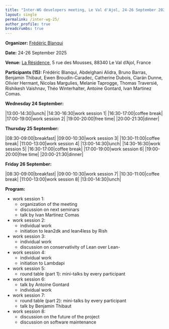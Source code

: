 ```yaml
---
title: "Inter-WG developers meeting, Le Val d'Ajol, 24-26 September 2025"
layout: single
permalink: /inter-wg-25/
author_profile: true
breadcrumbs: true
---
```


<!--img src="/_pages/WG1/Val_d_Ajol24/IMG_20240423_195536.jpg"/-->

**Organizer:** [Frédéric Blanqui](https://blanqui.gitlabpages.inria.fr/)

**Date:** 24-26 September 2025

**Venue:** [La Résidence](https://la-residence.com/), 5 rue des Mousses, 88340 Le Val d’Ajol, France

**Participants (15):** Frédéric Blanqui, Abdelghani Alidra, Bruno Barras, Benjamin Thibaut, Ewen Broudin-Caradec, Catherine Dubois, Ciarán Dunne, Olivier Hermant, Nicolas Margulies, Melanie Taprogge, Thomas Traversié, Rishikesh Vaishnav, Théo Winterhalter, Antoine Gontard, Ivan Martinez Comas.

**Wednesday 24 September:**

|13:00-14:30|lunch|
|14:30-16:30|work session 1|
|16:30-17:00|coffee break|
|17:00-19:00|work session 2|
|19:00-20:00|free time|
|20:00-21:30|dinner|

**Thursday 25 September:**

|08:30-09:00|breakfast|
|09:00-10:30|work session 3|
|10:30-11:00|coffee break|
|11:00-13:00|work session 4|
|13:00-14:30|lunch|
|14:30-16:30|work session 5|
|16:30-17:00|coffee break|
|17:00-19:00|work session 6|
|19:00-20:00|free time|
|20:00-21:30|dinner|

**Friday 26 September:**

|08:30-09:00|breakfast|
|09:00-10:30|work session 7|
|10:30-11:00|coffee break|
|11:00-13:00|work session 8|
|13:00-14:30|lunch|

**Program:**
- work session 1:
  * organization of the meeting
  * discussion on next seminars
  * talk by Ivan Martinez Comas
- work session 2:
  * individual work
  * initiation to lean2dk and lean4less by Rish
- work session 3:
  * individual work
  * discussion on conservativity of Lean over Lean-
- work session 4:
  * individual work
  * initiation to Lambdapi
- work session 5:
  * round table (part 1): mini-talks by every participant
- work session 6:
  * talk by Antoine Gontard
  * individual work
- work session 7:
  * round table (part 2): mini-talks by every participant
  * talk by Benjamin Thibaut
- work session 8:
  * discussion on the future of the project
  * discussion on software maintenance
